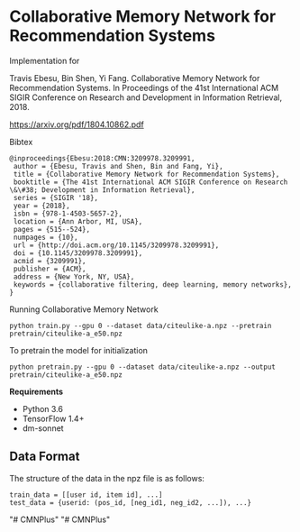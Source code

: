 # Collaborative Memory Network for Recommendation Systems
Implementation for

Travis Ebesu, Bin Shen, Yi Fang. Collaborative Memory Network for Recommendation Systems. In Proceedings of the 41st International ACM SIGIR Conference on Research and Development in Information Retrieval, 2018.

https://arxiv.org/pdf/1804.10862.pdf

Bibtex
```
@inproceedings{Ebesu:2018:CMN:3209978.3209991,
 author = {Ebesu, Travis and Shen, Bin and Fang, Yi},
 title = {Collaborative Memory Network for Recommendation Systems},
 booktitle = {The 41st International ACM SIGIR Conference on Research \&\#38; Development in Information Retrieval},
 series = {SIGIR '18},
 year = {2018},
 isbn = {978-1-4503-5657-2},
 location = {Ann Arbor, MI, USA},
 pages = {515--524},
 numpages = {10},
 url = {http://doi.acm.org/10.1145/3209978.3209991},
 doi = {10.1145/3209978.3209991},
 acmid = {3209991},
 publisher = {ACM},
 address = {New York, NY, USA},
 keywords = {collaborative filtering, deep learning, memory networks},
} 
```

Running Collaborative Memory Network
```
python train.py --gpu 0 --dataset data/citeulike-a.npz --pretrain pretrain/citeulike-a_e50.npz
```


To pretrain the model for initialization
```
python pretrain.py --gpu 0 --dataset data/citeulike-a.npz --output pretrain/citeulike-a_e50.npz
```


**Requirements**
* Python 3.6
* TensorFlow 1.4+
* dm-sonnet


## Data Format
The structure of the data in the npz file is as follows:

```
train_data = [[user id, item id], ...]
test_data = {userid: (pos_id, [neg_id1, neg_id2, ...]), ...}
```

"# CMNPlus" 
"# CMNPlus" 

